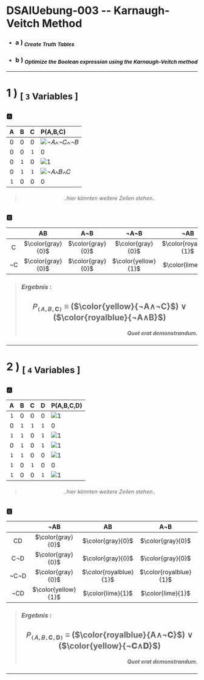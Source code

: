 <!-- ============================================================================================================ -->
<!--                         made by               Jan Ritt       -       https://github.com/IxI-Enki             -->
<!-- ============================================================================================================ -->

<div style="page-break-before: always;">

# DSAIUebung-003 -- Karnaugh-Veitch Method

- ### <p align="left"> a ) <sub>*Create Truth Tables* </sub></p>  
- ### <p align="left"> b ) <sub> *Optimize the Boolean expression using the Karnaugh-Veitch method* </sub></p>

--- 

<!-- - - - - - - - - - - - - exercise #1 - - - - - - - - - - - - -->
# <p align="left"> 1 ) <sub> [ `3` Variables ] </sub>
### 🅰️ </p>  
<div align="center">

| A | B | C | P(A,B,C) |
|:-:|:-:|:-:|:---------|
| 0 | 0 | 0 | ![¬𝐴∧¬𝐶∧¬𝐵](https://img.shields.io/badge/1-yellow) |
| 0 | 0 |`1`|    0     |
| 0 |`1`| 0 | ![1](https://img.shields.io/badge/1-darklime)  |
| 0 |`1`|`1`| ![¬𝐴∧𝐵∧𝐶](https://img.shields.io/badge/1-royalblue)  |
|`1`| 0 | 0 |    0     |
> ###### *..hier könnten weitere Zeilen stehen..*

### <p align="left">🅱️</p>
|    | AB | A¬B | ¬A¬B | ¬AB |
|:--:|:--:|:---:|:----:|:---:|
|  C | $\color{gray}{0}$ | $\color{gray}{0}$ | $\color{gray}{0}$ | $\color{royalblue}{1}$ |
| ¬C | $\color{gray}{0}$ | $\color{gray}{0}$ | $\color{yellow}{1}$ | $\color{lime}{1}$ |   

> ### <p align="left">***Ergebnis*** :</p>
> ##  `𝑃`<sub>`(𝐴,𝐵,𝐂)`</sub> ≡ ($\color{yellow}{¬A∧¬C}$) ∨ ($\color{royalblue}{¬A∧B}$)
> ##### *<p align="right"> Quot erat demonstrandum. </p>*
 
 --- 
</div></div>

<!-- - - - - - - - - - - - - exercise #2 - - - - - - - - - - - - -->
<div style="page-break-before: always;">

# <p align="left"> 2 ) <sub> [ `4` Variables ] </sub> 
### 🅰️ </p>  
<div align="center">

| A | B | C | D | P(A,B,C,D) |
|:-:|:-:|:-:|:-:|:-----------|
|`1`| 0 | 0 | 0 |     ![`1`](https://img.shields.io/badge/1-royalblue)    |
| 0 |`1`|`1`|`1`|      0     |
|`1`|`1`| 0 |`1`|     ![`1`](https://img.shields.io/badge/1-darklime)    |
| 0 |`1`| 0 |`1`|     ![`1`](https://img.shields.io/badge/1-yellow)    |
|`1`|`1`| 0 | 0 |      ![`1`](https://img.shields.io/badge/1-royalblue)    |
|`1`| 0 |`1`| 0 |      0     |
|`1`| 0 | 0 |`1`|     ![`1`](https://img.shields.io/badge/1-darklime)    |
> ###### *..hier könnten weitere Zeilen stehen..*

### <p align="left">🅱️</p>
|      | ¬AB | AB | A¬B | ¬A¬B |
|:----:|:---:|:--:|:---:|:----:|
|   CD |  $\color{gray}{0}$  |   $\color{gray}{0}$    |   $\color{gray}{0}$    | $\color{gray}{0}$ |
|  C¬D |  $\color{gray}{0}$  |   $\color{gray}{0}$    |   $\color{gray}{0}$    | $\color{gray}{0}$ |
| ¬C¬D |  $\color{gray}{0}$  | $\color{royalblue}{1}$ | $\color{royalblue}{1}$ | $\color{gray}{0}$ |
|  ¬CD | $\color{yellow}{1}$ |    $\color{lime}{1}$   |    $\color{lime}{1}$   | $\color{gray}{0}$ | 

> ### <p align="left">***Ergebnis*** :</p>
> ##  `𝑃`<sub>`(𝐴,𝐵,𝐂,𝐃)`</sub> ≡ ($\color{royalblue}{A∧¬𝐂}$) ∨ ($\color{yellow}{¬𝐂∧𝐃}$)
> ##### *<p align="right"> Quot erat demonstrandum. </p>*
 
 --- 
</div></div>  

<!-- ============================================================================================================ -->
<!--                         made by               Jan Ritt       -       https://github.com/IxI-Enki             -->
<!-- ============================================================================================================ -->

<!-- fast access to my formating "helper-code" ( 💭 → ✎insert here ): 

// USE THIS TO ENSURE PAGE-BREAKS
//
<div style="page-break-before: always;">
💭
</div>


// USE THIS TO ALIGN CONTENT
//
<p align="left"> 💭 </p>
<div align="center"> 💭 </p>


// USE THIS CENTERED TABLE
//
<div align="center">
  |   |   |   |  
  |:-:|:-:|:-:|  
  |   |   |   |  
</div>


// USE THESE CHARACTERS FOR BEAUTIFUL NOTATIONS
// 
// UNICODE - TABLE of all mathematical operators & symbols:
//     https://en.wikipedia.org/wiki/Mathematical_operators_and_symbols_in_Unicode
//
  ✕ ✖ ⅹ ×  ∓ ∗   ∞   ∧ ⋀ ∨ ⋁   ¬   ≡ 
  ⟹   ⇐ ⇒ ⇔   ← → ↔   ⇽ ⇾ ⇿   ⇠ ⇢   ⇦ ⇨
  ∀  ∃ ∄   ∈ ∋  ∊ ∍
  Ⅰ Ⅱ Ⅲ Ⅳ Ⅴ Ⅵ Ⅶ Ⅷ Ⅸ Ⅹ Ⅺ Ⅻ 
  𝐴 𝐵 𝑃 𝑄
  ∘ ∙ • …   ✓ ✔  ✗ ✘  
  ⚐ ⚡

-->
